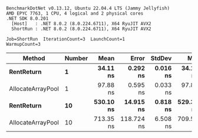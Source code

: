 ```

BenchmarkDotNet v0.13.12, Ubuntu 22.04.4 LTS (Jammy Jellyfish)
AMD EPYC 7763, 1 CPU, 4 logical and 2 physical cores
.NET SDK 8.0.201
  [Host]   : .NET 8.0.2 (8.0.224.6711), X64 RyuJIT AVX2
  ShortRun : .NET 8.0.2 (8.0.224.6711), X64 RyuJIT AVX2

Job=ShortRun  IterationCount=3  LaunchCount=1  
WarmupCount=3  

```
| Method            | Number | Mean      | Error      | StdDev   | Min       | Max       | Allocated |
|------------------ |------- |----------:|-----------:|---------:|----------:|----------:|----------:|
| **RentReturn**        | **1**      |  **34.11 ns** |   **0.292 ns** | **0.016 ns** |  **34.10 ns** |  **34.12 ns** |         **-** |
| AllocateArrayPool | 1      |  97.88 ns |   0.595 ns | 0.033 ns |  97.85 ns |  97.92 ns |         - |
| **RentReturn**        | **10**     | **530.10 ns** |  **14.915 ns** | **0.818 ns** | **529.36 ns** | **530.98 ns** |         **-** |
| AllocateArrayPool | 10     | 713.35 ns | 118.724 ns | 6.508 ns | 709.58 ns | 720.86 ns |         - |
